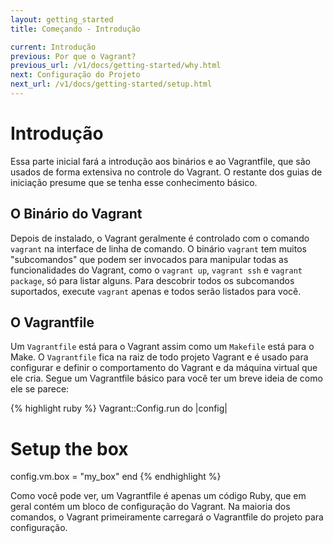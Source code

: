 ```yaml
---
layout: getting_started
title: Começando - Introdução

current: Introdução
previous: Por que o Vagrant?
previous_url: /v1/docs/getting-started/why.html
next: Configuração do Projeto
next_url: /v1/docs/getting-started/setup.html
---
```

# Introdução

Essa parte inicial fará a introdução aos binários e ao Vagrantfile, que são
usados de forma extensiva no controle do Vagrant. O restante dos guias de iniciação
presume que se tenha esse conhecimento básico.

## O Binário do Vagrant

Depois de instalado, o Vagrant geralmente é controlado com o comando
`vagrant` na interface de linha de comando. O binário `vagrant` tem muitos
"subcomandos" que podem ser invocados para manipular todas as funcionalidades
do Vagrant, como o `vagrant up`, `vagrant ssh` e `vagrant package`, só para
listar alguns. Para descobrir todos os subcomandos suportados, execute
`vagrant` apenas e todos serão listados para você.

## O Vagrantfile

Um `Vagrantfile` está para o Vagrant assim como um `Makefile` está para o Make.
O `Vagrantfile` fica na raiz de todo projeto Vagrant e é usado para configurar
e definir o comportamento do Vagrant e da máquina virtual que ele cria. Segue
um Vagrantfile básico para você ter um breve ideia de como ele se parece:

{% highlight ruby %}
Vagrant::Config.run do |config|
  # Setup the box
  config.vm.box = "my_box"
end
{% endhighlight %}

Como você pode ver, um Vagrantfile é apenas um código Ruby, que em geral
contém um bloco de configuração do Vagrant. Na maioria dos comandos, o
Vagrant primeiramente carregará o Vagrantfile do projeto para configuração.
